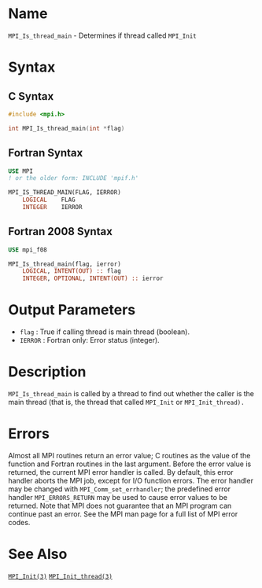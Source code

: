 # Name

`MPI_Is_thread_main` - Determines if thread called `MPI_Init`

# Syntax

## C Syntax

```c
#include <mpi.h>

int MPI_Is_thread_main(int *flag)
```

## Fortran Syntax

```fortran
USE MPI
! or the older form: INCLUDE 'mpif.h'

MPI_IS_THREAD_MAIN(FLAG, IERROR)
    LOGICAL    FLAG
    INTEGER    IERROR
```

## Fortran 2008 Syntax

```fortran
USE mpi_f08

MPI_Is_thread_main(flag, ierror)
    LOGICAL, INTENT(OUT) :: flag
    INTEGER, OPTIONAL, INTENT(OUT) :: ierror
```


# Output Parameters

* `flag` : True if calling thread is main thread (boolean).
* `IERROR` : Fortran only: Error status (integer).

# Description

`MPI_Is_thread_main` is called by a thread to find out whether the caller
is the main thread (that is, the thread that called `MPI_Init` or
`MPI_Init_thread).`

# Errors

Almost all MPI routines return an error value; C routines as the value
of the function and Fortran routines in the last argument.
Before the error value is returned, the current MPI error handler is
called. By default, this error handler aborts the MPI job, except for
I/O function errors. The error handler may be changed with
`MPI_Comm_set_errhandler`; the predefined error handler `MPI_ERRORS_RETURN`
may be used to cause error values to be returned. Note that MPI does not
guarantee that an MPI program can continue past an error.
See the MPI man page for a full list of MPI error codes.

# See Also

[`MPI_Init(3)`](./?file=MPI_Init.md)
[`MPI_Init_thread(3)`](./?file=MPI_Init_thread.md)
